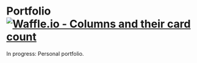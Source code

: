 
# Portfolio [![Waffle.io - Columns and their card count](https://badge.waffle.io/SamUndefined/Portfolio.svg?columns=all)](https://waffle.io/SamUndefined/Portfolio)

In progress: Personal portfolio. 
